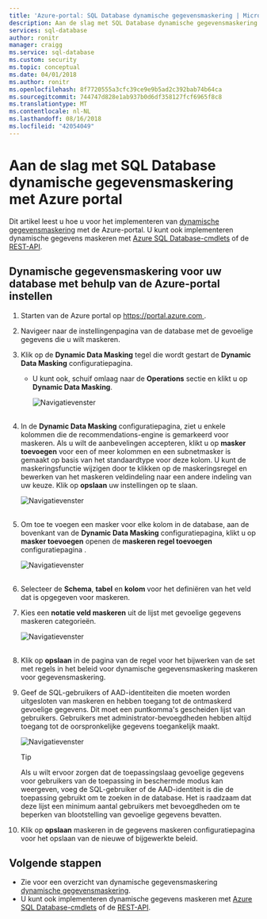 ```yaml
---
title: 'Azure-portal: SQL Database dynamische gegevensmaskering | Microsoft Docs'
description: Aan de slag met SQL Database dynamische gegevensmaskering in Azure portal
services: sql-database
author: ronitr
manager: craigg
ms.service: sql-database
ms.custom: security
ms.topic: conceptual
ms.date: 04/01/2018
ms.author: ronitr
ms.openlocfilehash: 8f7720555a3cfc39ce9e9b5ad2c392bab74b64ca
ms.sourcegitcommit: 744747d828e1ab937b0d6df358127fcf6965f8c8
ms.translationtype: MT
ms.contentlocale: nl-NL
ms.lasthandoff: 08/16/2018
ms.locfileid: "42054049"
---
```

# <a name="get-started-with-sql-database-dynamic-data-masking-with-the-azure-portal"></a>Aan de slag met SQL Database dynamische gegevensmaskering met Azure portal

Dit artikel leest u hoe u voor het implementeren van [dynamische gegevensmaskering](sql-database-dynamic-data-masking-get-started.md) met de Azure-portal. U kunt ook implementeren dynamische gegevens maskeren met [Azure SQL Database-cmdlets](https://docs.microsoft.com/powershell/module/azurerm.sql/) of de [REST-API](https://msdn.microsoft.com/library/dn505719.aspx).


## <a name="set-up-dynamic-data-masking-for-your-database-using-the-azure-portal"></a>Dynamische gegevensmaskering voor uw database met behulp van de Azure-portal instellen
1. Starten van de Azure portal op [ https://portal.azure.com ](https://portal.azure.com).
2. Navigeer naar de instellingenpagina van de database met de gevoelige gegevens die u wilt maskeren.
3. Klik op de **Dynamic Data Masking** tegel die wordt gestart de **Dynamic Data Masking** configuratiepagina.
   
   * U kunt ook, schuif omlaag naar de **Operations** sectie en klikt u op **Dynamic Data Masking**.
     
     ![Navigatievenster](./media/sql-database-dynamic-data-masking-get-started/4_ddm_settings_tile.png)<br/><br/>
4. In de **Dynamic Data Masking** configuratiepagina, ziet u enkele kolommen die de recommendations-engine is gemarkeerd voor maskeren. Als u wilt de aanbevelingen accepteren, klikt u op **masker toevoegen** voor een of meer kolommen en een subnetmasker is gemaakt op basis van het standaardtype voor deze kolom. U kunt de maskeringsfunctie wijzigen door te klikken op de maskeringsregel en bewerken van het maskeren veldindeling naar een andere indeling van uw keuze. Klik op **opslaan** uw instellingen op te slaan.
   
    ![Navigatievenster](./media/sql-database-dynamic-data-masking-get-started/5_ddm_recommendations.png)<br/><br/>
5. Om toe te voegen een masker voor elke kolom in de database, aan de bovenkant van de **Dynamic Data Masking** configuratiepagina, klikt u op **masker toevoegen** openen de **maskeren regel toevoegen** configuratiepagina .
   
    ![Navigatievenster](./media/sql-database-dynamic-data-masking-get-started/6_ddm_add_mask.png)<br/><br/>
6. Selecteer de **Schema**, **tabel** en **kolom** voor het definiëren van het veld dat is opgegeven voor maskeren.
7. Kies een **notatie veld maskeren** uit de lijst met gevoelige gegevens maskeren categorieën.
   
    ![Navigatievenster](./media/sql-database-dynamic-data-masking-get-started/7_ddm_mask_field_format.png)<br/><br/>        
8. Klik op **opslaan** in de pagina van de regel voor het bijwerken van de set met regels in het beleid voor dynamische gegevensmaskering maskeren voor gegevensmaskering.
9. Geef de SQL-gebruikers of AAD-identiteiten die moeten worden uitgesloten van maskeren en hebben toegang tot de ontmaskerd gevoelige gegevens. Dit moet een puntkomma's gescheiden lijst van gebruikers. Gebruikers met administrator-bevoegdheden hebben altijd toegang tot de oorspronkelijke gegevens toegankelijk maakt.
   
    ![Navigatievenster](./media/sql-database-dynamic-data-masking-get-started/8_ddm_excluded_users.png)
   
   > [!TIP]
   > Als u wilt ervoor zorgen dat de toepassingslaag gevoelige gegevens voor gebruikers van de toepassing in beschermde modus kan weergeven, voeg de SQL-gebruiker of de AAD-identiteit is die de toepassing gebruikt om te zoeken in de database. Het is raadzaam dat deze lijst een minimum aantal gebruikers met bevoegdheden om te beperken van blootstelling van gevoelige gegevens bevatten.
   > 
   > 
10. Klik op **opslaan** maskeren in de gegevens maskeren configuratiepagina voor het opslaan van de nieuwe of bijgewerkte beleid.


## <a name="next-steps"></a>Volgende stappen

* Zie voor een overzicht van dynamische gegevensmaskering [dynamische gegevensmaskering](sql-database-dynamic-data-masking-get-started.md).
* U kunt ook implementeren dynamische gegevens maskeren met [Azure SQL Database-cmdlets](https://docs.microsoft.com/powershell/module/azurerm.sql/) of de [REST-API](https://msdn.microsoft.com/library/dn505719.aspx).
